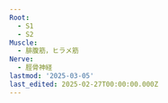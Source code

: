 ```yaml
---
Root:
  - S1
  - S2
Muscle:
  - 腓腹筋，ヒラメ筋
Nerve:
  - 脛骨神経
lastmod: '2025-03-05'
last_edited: 2025-02-27T00:00:00.000Z
---
```



